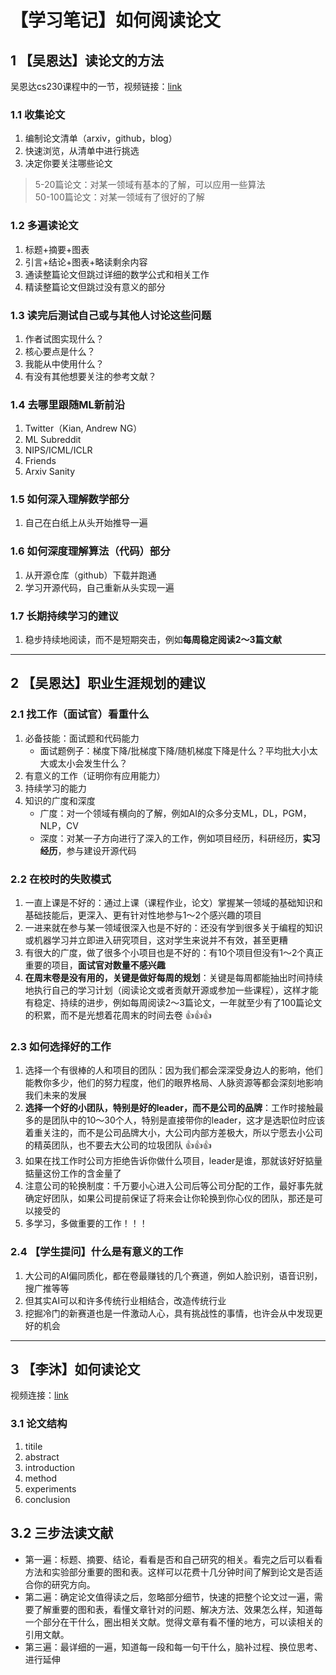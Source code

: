 # 【学习笔记】如何阅读论文

## 1 【吴恩达】读论文的方法

吴恩达cs230课程中的一节，视频链接：[link](https://www.bilibili.com/video/BV195411Y7ms/?from=search&seid=6380620962674373232&spm_id_from=333.337.0.0&vd_source=e8390493db96c0c1ca516a431544c5d8)

### 1.1 收集论文

1. 编制论文清单（arxiv，github，blog）
2. 快速浏览，从清单中进行挑选
3. 决定你要关注哪些论文

> 5-20篇论文：对某一领域有基本的了解，可以应用一些算法  
> 50-100篇论文：对某一领域有了很好的了解

### 1.2 多遍读论文

1. 标题+摘要+图表
2. 引言+结论+图表+略读剩余内容
3. 通读整篇论文但跳过详细的数学公式和相关工作
4. 精读整篇论文但跳过没有意义的部分

### 1.3 读完后测试自己或与其他人讨论这些问题

1. 作者试图实现什么？
2. 核心要点是什么？
3. 我能从中使用什么？
4. 有没有其他想要关注的参考文献？

### 1.4 去哪里跟随ML新前沿

1. Twitter（Kian, Andrew NG）
2. ML Subreddit
3. NIPS/ICML/ICLR
4. Friends
5. Arxiv Sanity

### 1.5 如何深入理解数学部分

1. 自己在白纸上从头开始推导一遍

### 1.6 如何深度理解算法（代码）部分

1. 从开源仓库（github）下载并跑通
2. 学习开源代码，自己重新从头实现一遍

### 1.7 长期持续学习的建议

1. 稳步持续地阅读，而不是短期突击，例如**每周稳定阅读2～3篇文献**

---------------------------------------------------------------------------------------------

## 2 【吴恩达】职业生涯规划的建议

### 2.1 找工作（面试官）看重什么

1. 必备技能：面试题和代码能力
    - 面试题例子：梯度下降/批梯度下降/随机梯度下降是什么？平均批大小太大或太小会发生什么？
2. 有意义的工作（证明你有应用能力）
3. 持续学习的能力
4. 知识的广度和深度
    - 广度：对一个领域有横向的了解，例如AI的众多分支ML，DL，PGM，NLP，CV
    - 深度：对某一子方向进行了深入的工作，例如项目经历，科研经历，**实习经历**，参与建设开源代码

### 2.2 在校时的失败模式

1. 一直上课是不好的：通过上课（课程作业，论文）掌握某一领域的基础知识和基础技能后，更深入、更有针对性地参与1～2个感兴趣的项目
2. 一进来就在参与某一领域很深入也是不好的：还没有学到很多关于编程的知识或机器学习并立即进入研究项目，这对学生来说并不有效，甚至更糟
3. 有很大的广度，做了很多个小项目也是不好的：有10个项目但没有1～2个真正重要的项目，**面试官对数量不感兴趣**
4. **在周末卷是没有用的，关键是做好每周的规划**：关键是每周都能抽出时间持续地执行自己的学习计划（阅读论文或者贡献开源或参加一些课程），这样才能有稳定、持续的进步，例如每周阅读2～3篇论文，一年就至少有了100篇论文的积累，而不是光想着花周末的时间去卷 :+1::+1::+1:

### 2.3 如何选择好的工作

1. 选择一个有很棒的人和项目的团队：因为我们都会深深受身边人的影响，他们能教你多少，他们的努力程度，他们的眼界格局、人脉资源等都会深刻地影响我们未来的发展
2. **选择一个好的小团队，特别是好的leader，而不是公司的品牌**：工作时接触最多的是团队中的10～30个人，特别是直接带你的leader，这才是选职位时应该着重关注的，而不是公司品牌大小，大公司内部方差极大，所以宁愿去小公司的精英团队，也不要去大公司的垃圾团队 :+1::+1::+1:
3. 如果在找工作时公司方拒绝告诉你做什么项目，leader是谁，那就该好好掂量掂量这份工作的含金量了
4. 注意公司的轮换制度：千万要小心进入公司后等公司分配的工作，最好事先就确定好团队，如果公司提前保证了将来会让你轮换到你心仪的团队，那还是可以接受的
5. 多学习，多做重要的工作！！！

### 2.4 【学生提问】什么是有意义的工作

1. 大公司的AI偏同质化，都在卷最赚钱的几个赛道，例如人脸识别，语音识别，搜广推等等
2. 但其实AI可以和许多传统行业相结合，改造传统行业
3. 挖掘冷门的新赛道也是一件激动人心，具有挑战性的事情，也许会从中发现更好的机会

---------------------------------------------------------------------------------------------

## 3 【李沐】如何读论文

视频连接：[link](https://www.bilibili.com/video/BV1H44y1t75x/?spm_id_from=333.999.0.0&vd_source=e8390493db96c0c1ca516a431544c5d8)

### 3.1 论文结构

1. titile
2. abstract
3. introduction
4. method
5. experiments
6. conclusion

## 3.2 三步法读文献

- 第一遍：标题、摘要、结论，看看是否和自己研究的相关。看完之后可以看看方法和实验部分重要的图和表。这样可以花费十几分钟时间了解到论文是否适合你的研究方向。
- 第二遍：确定论文值得读之后，忽略部分细节，快速的把整个论文过一遍，需要了解重要的图和表，看懂文章针对的问题、解决方法、效果怎么样，知道每一个部分在干什么，圈出相关文献。觉得文章有看不懂的地方，可以读相关的引用文献。
- 第三遍：最详细的一遍，知道每一段和每一句干什么，脑补过程、换位思考、进行延伸
